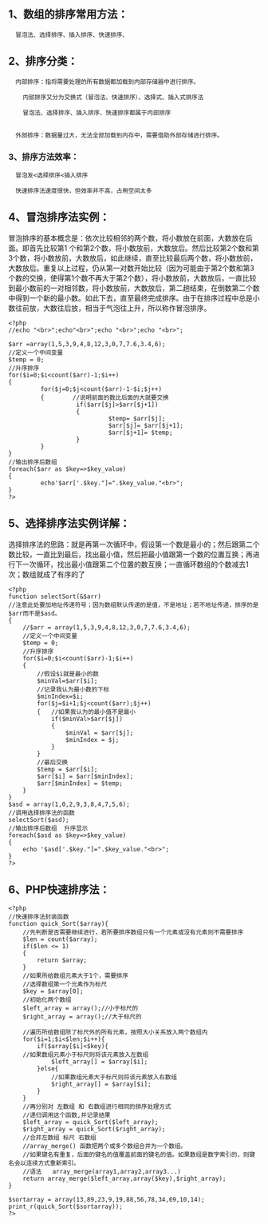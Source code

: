 ## 1、数组的排序常用方法：

      冒泡法、选择排序、插入排序、快速排序、

## 2、排序分类：

      内部排序：指将需要处理的所有数据都加载到内部存储器中进行排序。

        内部排序又分为交换式（冒泡法、快速排序）、选择式、插入式排序法

        冒泡法、选择排序、插入排序、快速排序都属于内部排序


      外部排序：数据量过大，无法全部加载到内存中，需要借助外部存储进行排序。

### 3、排序方法效率：

      冒泡发<选择排序<插入排序

      快速排序法速度很快，但效率并不高，占用空间太多

## 4、冒泡排序法实例：

冒泡排序的基本概念是：依次比较相邻的两个数，将小数放在前面，大数放在后面。即首先比较第1 个和第2个数，将小数放前，大数放后。然后比较第2个数和第3个数，将小数放前，大数放后，如此继续，直至比较最后两个数，将小数放前，大数放后。重复以上过程，仍从第一对数开始比较（因为可能由于第2个数和第3个数的交换，使得第1个数不再大于第2个数），将小数放前，大数放后，一直比较到最小数前的一对相邻数，将小数放前，大数放后，第二趟结束，在倒数第二个数中得到一个新的最小数。如此下去，直至最终完成排序。由于在排序过程中总是小数往前放，大数往后放，相当于气泡往上升，所以称作冒泡排序。 

```
<?php
//echo "<br>";echo"<br>";echo "<br>";echo "<br>";
 
$arr =array(1,5,3,9,4,8,12,3,0,7,7.6,3.4,6);
//定义一个中间变量
$temp = 0;
//升序排序
for($i=0;$i<count($arr)-1;$i++)
{
         for($j=0;$j<count($arr)-1-$i;$j++)
         {        //说明前面的数比后面的大就要交换
                   if($arr[$j]>$arr[$j+1])
                   {
                            $temp= $arr[$j];
                            $arr[$j]= $arr[$j+1];
                            $arr[$j+1]= $temp;
                   }
         }
}       
//输出排序后数组
foreach($arr as $key=>$key_value)
{
         echo'$arr['.$key."]=".$key_value."<br>";
}
?>
```
## 5、选择排序法实例详解：

选择排序法的思路：就是再第一次循环中，假设第一个数是最小的；然后跟第二个数比较，一直比到最后，找出最小值，然后把最小值跟第一个数的位置互换；再进行下一次循环，找出最小值跟第二个位置的数互换；一直循环数组的个数减去1次；数组就成了有序的了
```
<?php 
function selectSort(&$arr)  
//注意此处要加地址传递符号；因为数组默认传递的是值，不是地址；若不地址传递，排序的是$arr而不是$asd。
{
	//$arr = array(1,5,3,9,4,8,12,3,0,7,7.6,3.4,6);
	//定义一个中间变量
	$temp = 0;
	//升序排序
	for($i=0;$i<count($arr)-1;$i++)
	{
		//假设$i就是最小的数
		$minVal=$arr[$i];
		//记录我认为最小数的下标
		$minIndex=$i;
		for($j=$i+1;$j<count($arr);$j++)
		{	//如果我认为的最小值不是最小
			if($minVal>$arr[$j])
			{
				$minVal = $arr[$j];
				$minIndex = $j;
			}
		}
		//最后交换
		$temp = $arr[$i];
		$arr[$i] = $arr[$minIndex];
		$arr[$minIndex] = $temp;
	}	
}
$asd = array(1,0,2,9,3,8,4,7,5,6);
//调用选择排序法的函数
selectSort($asd);
//输出排序后数组  升序显示
foreach($asd as $key=>$key_value)
{
	echo '$asd['.$key."]=".$key_value."<br>";
}
?>
```

## 6、PHP快速排序法：
```
<?php
//快速排序法封装函数
function quick_Sort($array){
	//先判断是否需要继续进行，若所要排序数组只有一个元素或没有元素则不需要排序
    $len = count($array);
    if($len <= 1)
	{
        return $array;
    }
    //如果所给数组元素大于1个，需要排序
	//选择数组第一个元素作为标尺
	$key = $array[0];
	//初始化两个数组
    $left_array = array();//小于标尺的
    $right_array = array();//大于标尺的
     
    //遍历所给数组除了标尺外的所有元素，按照大小关系放入两个数组内
    for($i=1;$i<$len;$i++){
        if($array[$i]<$key){	
	//如果数组元素小于标尺则将该元素放入左数组
            $left_array[] = $array[$i];
        }else{
			//如果数组元素大于标尺则将该元素放入右数组
            $right_array[] = $array[$i];
        }
    }
    //再分别对 左数组 和 右数组进行相同的排序处理方式
	//递归调用这个函数,并记录结果 
    $left_array = quick_Sort($left_array);
    $right_array = quick_Sort($right_array);
    //合并左数组 标尺 右数组
	//array_merge() 函数把两个或多个数组合并为一个数组。
	//如果键名有重复，后面的键名的值覆盖前面的键名的值。如果数组是数字索引的，则键名会以连续方式重新索引。
	//语法   array_merge(array1,array2,array3...)
    return array_merge($left_array,array($key),$right_array);
}
 
$sortarray = array(13,89,23,9,19,88,56,78,34,69,10,14);
print_r(quick_Sort($sortarray));
?>
```






